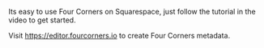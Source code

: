 Its easy to use Four Corners on Squarespace, just follow the tutorial in the video to get started.

Visit https://editor.fourcorners.io to create Four Corners metadata.

